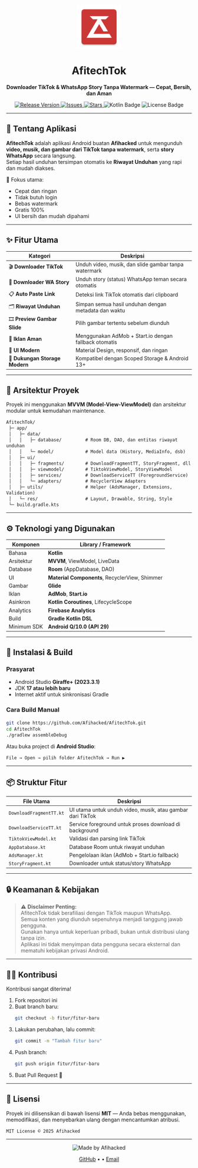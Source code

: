 <p align="center">
  <img src="https://raw.githubusercontent.com/Afihacked/AfitechTok/master/app/src/main/res/mipmap-xxhdpi/ic_launcher.webp" alt="AfitechTok Logo" width="120" height="120" />
</p>

<h1 align="center">AfitechTok</h1>

<p align="center">
  <b>Downloader TikTok & WhatsApp Story Tanpa Watermark — Cepat, Bersih, dan Aman</b>
</p>

<p align="center">
  <a href="https://github.com/Afihacked/AfitechTok/releases">
    <img src="https://img.shields.io/github/v/release/Afihacked/AfitechTok?color=brightgreen&label=versi" alt="Release Version">
  </a>
  <a href="https://github.com/Afihacked/AfitechTok/issues">
    <img src="https://img.shields.io/github/issues/Afihacked/AfitechTok?color=yellow" alt="Issues">
  </a>
  <a href="#">
    <img src="https://img.shields.io/github/stars/Afihacked/AfitechTok?color=orange" alt="Stars">
  </a>
  <img src="https://img.shields.io/badge/Made%20with-Kotlin-blue?logo=kotlin" alt="Kotlin Badge">
  <img src="https://img.shields.io/github/license/Afihacked/AfitechTok?color=blue" alt="License Badge">
</p>

---

## 🧩 Tentang Aplikasi

**AfitechTok** adalah aplikasi Android buatan **Afihacked** untuk mengunduh **video, musik, dan gambar dari TikTok tanpa watermark**, serta **story WhatsApp** secara langsung.  
Setiap hasil unduhan tersimpan otomatis ke **Riwayat Unduhan** yang rapi dan mudah diakses.

🎯 Fokus utama:
- Cepat dan ringan  
- Tidak butuh login  
- Bebas watermark  
- Gratis 100%  
- UI bersih dan mudah dipahami  

---

## ✨ Fitur Utama

| Kategori | Deskripsi |
|-----------|------------|
| 🎬 **Downloader TikTok** | Unduh video, musik, dan slide gambar tanpa watermark |
| 💬 **Downloader WA Story** | Unduh story (status) WhatsApp teman secara otomatis |
| 📋 **Auto Paste Link** | Deteksi link TikTok otomatis dari clipboard |
| 🗂 **Riwayat Unduhan** | Simpan semua hasil unduhan dengan metadata dan waktu |
| 🎞 **Preview Gambar Slide** | Pilih gambar tertentu sebelum diunduh |
| 📢 **Iklan Aman** | Menggunakan AdMob + Start.io dengan fallback otomatis |
| 📱 **UI Modern** | Material Design, responsif, dan ringan |
| 💾 **Dukungan Storage Modern** | Kompatibel dengan Scoped Storage & Android 13+ |

---

## 🧱 Arsitektur Proyek

Proyek ini menggunakan **MVVM (Model-View-ViewModel)** dan arsitektur modular untuk kemudahan maintenance.

```
AfitechTok/
 ├─ app/
 │   ├─ data/
 │   │   ├─ database/         # Room DB, DAO, dan entitas riwayat unduhan
 │   │   └─ model/            # Model data (History, MediaInfo, dsb)
 │   ├─ ui/
 │   │   ├─ fragments/        # DownloadFragmentTT, StoryFragment, dll
 │   │   ├─ viewmodel/        # TiktokViewModel, StoryViewModel
 │   │   ├─ services/         # DownloadServiceTT (ForegroundService)
 │   │   └─ adapters/         # RecyclerView Adapters
 │   ├─ utils/                # Helper (AdsManager, Extensions, Validation)
 │   └─ res/                  # Layout, Drawable, String, Style
 └─ build.gradle.kts
```

---

## ⚙️ Teknologi yang Digunakan

| Komponen | Library / Framework |
|-----------|--------------------|
| Bahasa | **Kotlin** |
| Arsitektur | **MVVM**, ViewModel, LiveData |
| Database | **Room** (AppDatabase, DAO) |
| UI | **Material Components**, RecyclerView, Shimmer |
| Gambar | **Glide** |
| Iklan | **AdMob**, **Start.io** |
| Asinkron | **Kotlin Coroutines**, LifecycleScope |
| Analytics | **Firebase Analytics** |
| Build | **Gradle Kotlin DSL** |
| Minimum SDK | **Android Q/10.0 (API 29)** |

---

## 🧰 Instalasi & Build

### Prasyarat
- Android Studio **Giraffe+ (2023.3.1)**  
- JDK **17 atau lebih baru**  
- Internet aktif untuk sinkronisasi Gradle  

### Cara Build Manual
```bash
git clone https://github.com/Afihacked/AfitechTok.git
cd AfitechTok
./gradlew assembleDebug
```
Atau buka project di **Android Studio**:
```
File → Open → pilih folder AfitechTok → Run ▶️
```

---

## 📦 Struktur Fitur

| File Utama | Deskripsi |
|-------------|------------|
| `DownloadFragmentTT.kt` | UI utama untuk unduh video, musik, atau gambar dari TikTok |
| `DownloadServiceTT.kt` | Service foreground untuk proses download di background |
| `TiktokViewModel.kt` | Validasi dan parsing link TikTok |
| `AppDatabase.kt` | Database Room untuk riwayat unduhan |
| `AdsManager.kt` | Pengelolaan iklan (AdMob + Start.io fallback) |
| `StoryFragment.kt` | Downloader untuk status/story WhatsApp |

---

## 🔒 Keamanan & Kebijakan

> ⚠️ **Disclaimer Penting:**  
> AfitechTok tidak berafiliasi dengan TikTok maupun WhatsApp.  
> Semua konten yang diunduh sepenuhnya menjadi tanggung jawab pengguna.  
> Gunakan hanya untuk keperluan pribadi, bukan untuk distribusi ulang tanpa izin.  
> Aplikasi ini tidak menyimpan data pengguna secara eksternal dan mematuhi kebijakan privasi Android.

---

## 🧑‍💻 Kontribusi

Kontribusi sangat diterima!

1. Fork repositori ini  
2. Buat branch baru:  
   ```bash
   git checkout -b fitur/fitur-baru
   ```  
3. Lakukan perubahan, lalu commit:
   ```bash
   git commit -m "Tambah fitur baru"
   ```
4. Push branch:
   ```bash
   git push origin fitur/fitur-baru
   ```
5. Buat Pull Request 🎉

---

## 🧾 Lisensi

Proyek ini dilisensikan di bawah lisensi **MIT** — Anda bebas menggunakan, memodifikasi, dan menyebarkan ulang dengan mencantumkan atribusi.

```
MIT License © 2025 Afihacked
```

---

<p align="center">
  <img src="https://img.shields.io/badge/Made%20with%20❤️%20by-Afihacked-blue" alt="Made by Afihacked">
</p>

<p align="center">
  <a href="https://github.com/Afihacked">GitHub</a> • •
  <a href="mailto:afitech.services@gmail.com">Email</a>
</p>
